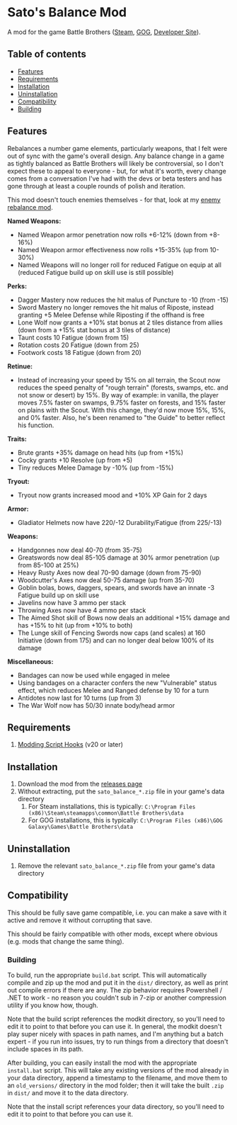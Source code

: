 # Sato's Balance Mod

A mod for the game Battle Brothers ([Steam](https://store.steampowered.com/app/365360/Battle_Brothers/), [GOG](https://www.gog.com/game/battle_brothers), [Developer Site](http://battlebrothersgame.com/buy-battle-brothers/)).

## Table of contents

-   [Features](#features)
-   [Requirements](#requirements)
-   [Installation](#installation)
-   [Uninstallation](#uninstallation)
-   [Compatibility](#compatibility)
-   [Building](#building)

## Features

Rebalances a number game elements, particularly weapons, that I felt were out of sync with the game's overall design. Any balance change in a game as tightly balanced as Battle Brothers will likely be controversial, so I don't expect these to appeal to everyone - but, for what it's worth, every change comes from a conversation I've had with the devs or beta testers and has gone through at least a couple rounds of polish and iteration.

This mod doesn't touch enemies themselves - for that, look at my [enemy rebalance mod](https://github.com/jcsato/sato_enemy_balance_mod).

**Named Weapons:**
- Named Weapon armor penetration now rolls +6-12% (down from +8-16%)
- Named Weapon armor effectiveness now rolls +15-35% (up from 10-30%)
- Named Weapons will no longer roll for reduced Fatigue on equip at all (reduced Fatigue build up on skill use is still possible)

**Perks:**
- Dagger Mastery now reduces the hit malus of Puncture to -10 (from -15)
- Sword Mastery no longer removes the hit malus of Riposte, instead granting +5 Melee Defense while Riposting if the offhand is free
- Lone Wolf now grants a +10% stat bonus at 2 tiles distance from allies (down from a +15% stat bonus at 3 tiles of distance)
- Taunt costs 10 Fatigue (down from 15)
- Rotation costs 20 Fatigue (down from 25)
- Footwork costs 18 Fatigue (down from 20)

**Retinue:**
- Instead of increasing your speed by 15% on all terrain, the Scout now reduces the speed penalty of "rough terrain" (forests, swamps, etc. and not snow or desert) by 15%. By way of example: in vanilla, the player moves 7.5% faster on swamps, 9.75% faster on forests, and 15% faster on plains with the Scout. With this change, they'd now move 15%, 15%, and 0% faster. Also, he's been renamed to "the Guide" to better reflect his function.

**Traits:**
- Brute grants +35% damage on head hits (up from +15%)
- Cocky grants +10 Resolve (up from +5)
- Tiny reduces Melee Damage by -10% (up from -15%)

**Tryout:**
- Tryout now grants increased mood and +10% XP Gain for 2 days

**Armor:**
- Gladiator Helmets now have 220/-12 Durability/Fatigue (from 225/-13)

**Weapons:**
- Handgonnes now deal 40-70 (from 35-75)
- Greatswords now deal 85-105 damage at 30% armor penetration (up from 85-100 at 25%)
- Heavy Rusty Axes now deal 70-90 damage (down from 75-90)
- Woodcutter's Axes now deal 50-75 damage (up from 35-70)
- Goblin bolas, bows, daggers, spears, and swords have an innate -3 Fatigue build up on skill use
- Javelins now have 3 ammo per stack
- Throwing Axes now have 4 ammo per stack
- The Aimed Shot skill of Bows now deals an additional +15% damage and has +15% to hit (up from +10% to both)
- The Lunge skill of Fencing Swords now caps (and scales) at 160 Initiative (down from 175) and can no longer deal below 100% of its damage

**Miscellaneous:**
- Bandages can now be used while engaged in melee
- Using bandages on a character confers the new "Vulnerable" status effect, which reduces Melee and Ranged defense by 10 for a turn
- Antidotes now last for 10 turns (up from 3)
- The War Wolf now has 50/30 innate body/head armor

## Requirements

1) [Modding Script Hooks](https://www.nexusmods.com/battlebrothers/mods/42) (v20 or later)

## Installation

1) Download the mod from the [releases page](https://github.com/jcsato/sato_balance_mod/releases/latest)
2) Without extracting, put the `sato_balance_*.zip` file in your game's data directory
    1) For Steam installations, this is typically: `C:\Program Files (x86)\Steam\steamapps\common\Battle Brothers\data`
    2) For GOG installations, this is typically: `C:\Program Files (x86)\GOG Galaxy\Games\Battle Brothers\data`

## Uninstallation

1) Remove the relevant `sato_balance_*.zip` file from your game's data directory

## Compatibility

This should be fully save game compatible, i.e. you can make a save with it active and remove it without corrupting that save.

This should be fairly compatible with other mods, except where obvious (e.g. mods that change the same thing).

### Building

To build, run the appropriate `build.bat` script. This will automatically compile and zip up the mod and put it in the `dist/` directory, as well as print out compile errors if there are any. The zip behavior requires Powershell / .NET to work - no reason you couldn't sub in 7-zip or another compression utility if you know how, though.

Note that the build script references the modkit directory, so you'll need to edit it to point to that before you can use it. In general, the modkit doesn't play super nicely with spaces in path names, and I'm anything but a batch expert - if you run into issues, try to run things from a directory that doesn't include spaces in its path.

After building, you can easily install the mod with the appropriate `install.bat` script. This will take any existing versions of the mod already in your data directory, append a timestamp to the filename, and move them to an `old_versions/` directory in the mod folder; then it will take the built `.zip` in `dist/` and move it to the data directory.

Note that the install script references your data directory, so you'll need to edit it to point to that before you can use it.
